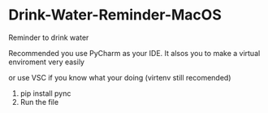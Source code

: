 # Drink-Water-Reminder-MacOS
Reminder to drink water 


Recommended you use PyCharm as your IDE. It alsos you to make a virtual enviroment very easily

or use VSC if you know what your doing (virtenv still recomended)


1. pip install pync
2. Run the file






